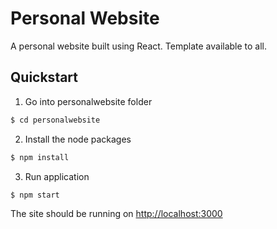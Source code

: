 # Personal Website
A personal website built using React. Template available to all.

## Quickstart

1. Go into personalwebsite folder
```bash
$ cd personalwebsite
```
2. Install the node packages
```bash
$ npm install
```
3. Run application 
```bash
$ npm start
```
The site should be running on [http://localhost:3000](http://localhost:3000)
